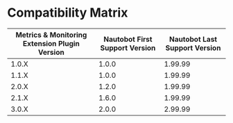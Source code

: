 # Compatibility Matrix

| Metrics & Monitoring Extension Plugin Version | Nautobot First Support Version | Nautobot Last Support Version |
| ------------- | -------------------- | -------------- |
| 1.0.X         | 1.0.0                | 1.99.99        |
| 1.1.X         | 1.0.0                | 1.99.99        |
| 2.0.X         | 1.2.0                | 1.99.99        |
| 2.1.X         | 1.6.0                | 1.99.99        |
| 3.0.X         | 2.0.0                | 2.99.99        |
